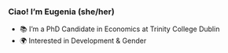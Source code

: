 ### Ciao! I’m Eugenia (she/her)

- 📚 I’m a PhD Candidate in Economics at Trinity College Dublin
- 🌍 Interested in Development & Gender



<!---
eufrezza/eufrezza is a ✨ special ✨ repository because its `README.md` (this file) appears on your GitHub profile.
You can click the Preview link to take a look at your changes.
--->
